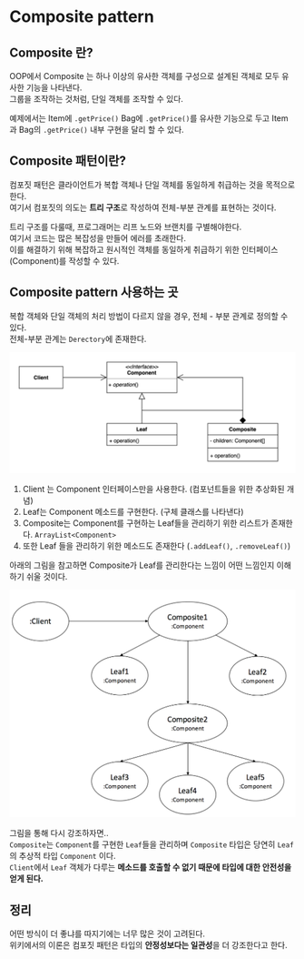 # Composite pattern 

## Composite 란?
OOP에서 Composite 는 하나 이상의 유사한 객체를 구성으로 설계된 객체로 모두 유사한 기능을 나타낸다.  
그룹을 조작하는 것처럼, 단일 객체를 조작할 수 있다.

예제에서는 Item에 `.getPrice()` Bag에 `.getPrice()`를 유사한 기능으로 두고 Item과 Bag의 `.getPrice()` 내부 구현을 달리 할 수 있다.  

## Composite 패턴이란?
컴포짓 패턴은 클라이언트가 복합 객체나 단일 객체를 동일하게 취급하는 것을 목적으로 한다.  
여기서 컴포짓의 의도는 **트리 구조**로 작성하여 전체-부분 관계를 표현하는 것이다.

트리 구조를 다룰때, 프로그래머는 리프 노드와 브랜치를 구별해야한다.  
여기서 코드는 많은 복잡성을 만들어 에러를 초래한다.  
이를 해결하기 위해 복잡하고 원시적인 객체를 동일하게 취급하기 위한 인터페이스(Component)를 작성할 수 있다.

## Composite pattern 사용하는 곳
복합 객체와 단일 객체의 처리 방법이 다르지 않을 경우, 전체 - 부분 관계로 정의할 수 있다.  
전체-부분 관계는 `Derectory`에 존재한다.  

<p align="center">
    <img src="./material/composite-uml.png" width="800px">
</p>

1. Client 는 Component 인터페이스만을 사용한다. (컴포넌트들을 위한 추상화된 개념)
2. Leaf는 Component 메소드를 구현한다. (구체 클래스를 나타낸다)
3. Composite는 Component를 구현하는 Leaf들을 관리하기 위한 리스트가 존재한다. `ArrayList<Component>`
4. 또한 Leaf 들을 관리하기 위한 메소드도 존재한다 (`.addLeaf()`, `.removeLeaf()`)


아래의 그림을 참고하면 Composite가 Leaf를 관리한다는 느낌이 어떤 느낌인지 이해하기 쉬울 것이다.

<p align="center">
    <img src="./material/composite-manage-leaf.png" width="800px">
</p>

그림을 통해 다시 강조하자면..  
`Composite`는 `Component`를 구현한 `Leaf`들을 관리하며 `Composite` 타입은 당연히 `Leaf`의 추상적 타입 `Component` 이다.  
`Client`에서 `Leaf` 객체가 다루는 **메소드를 호출할 수 없기 때문에 타입에 대한 안전성을 얻게 된다.**

## 정리
어떤 방식이 더 좋냐를 따지기에는 너무 많은 것이 고려된다.  
위키에서의 이론은 컴포짓 패턴은 타입의 **안정성보다는 일관성**을 더 강조한다고 한다.